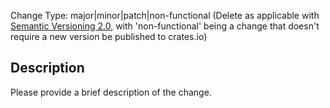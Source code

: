 Change Type: major|minor|patch|non-functional (Delete as applicable with [Semantic Versioning 2.0](https://semver.org/), with 'non-functional' being a change that doesn't require a new version be published to crates.io)

## Description

Please provide a brief description of the change.